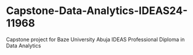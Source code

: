 # Capstone-Data-Analytics-IDEAS24-11968
Capstone project for Baze University Abuja IDEAS Professional Diploma in Data Analytics
